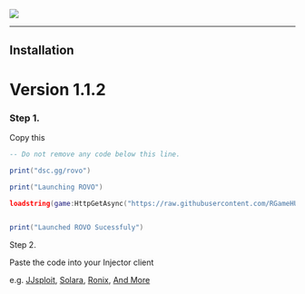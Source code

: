 ![](.github/assets/banner.gif)

---

## Installation

# Version 1.1.2

### Step 1.
Copy this
```lua
-- Do not remove any code below this line.

print("dsc.gg/rovo")

print("Launching ROVO")

loadstring(game:HttpGetAsync("https://raw.githubusercontent.com/RGameHUB/RobloxLUA/refs/heads/master/V1.1.2/script.lua"))()


print("Launched ROVO Sucessfuly")
```

Step 2.

Paste the code into your Injector client

e.g. [JJsploit](https://wearedevs.net/d/JJSploit), [Solara](https://wearedevs.net/d/Solara), [Ronix](https://wearedevs.net/d/Ronix), [And More](https://wearedevs.net/exploits)
